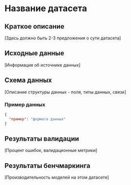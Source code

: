 # Название датасета

## Краткое описание
[Здесь должно быть 2-3 предложения о сути датасета]

## Исходные данные
[Информация об источнике данных]

## Схема данных
[Описание структуры данных - поля, типы данных, связи]

### Пример данных
```json
{
  "пример": "формата данных"
}
```
## Результаты валидации
[Процент ошибок, валидационные метрики]

## Результаты бенчмаркинга
[Производительность моделей на этом датасете]